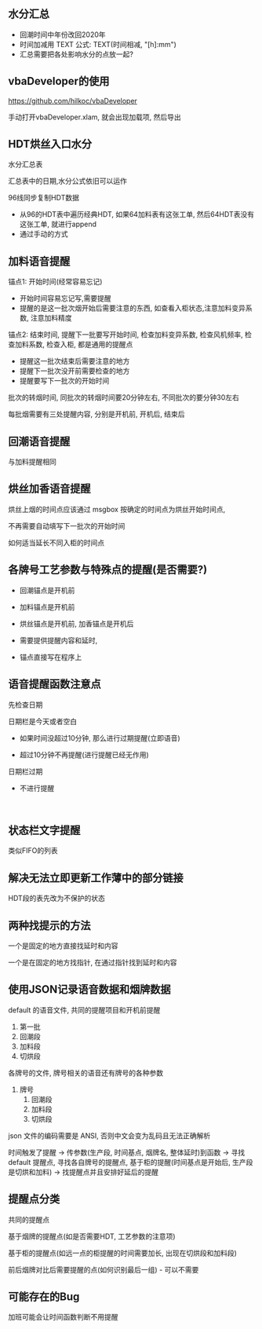 ## 水分汇总

- 回潮时间中年份改回2020年
- 时间加减用 TEXT 公式: TEXT(时间相减, "[h]:mm")
- 汇总需要把各处影响水分的点放一起?



## vbaDeveloper的使用

<https://github.com/hilkoc/vbaDeveloper>

手动打开vbaDeveloper.xlam, 就会出现加载项, 然后导出

## HDT烘丝入口水分

水分汇总表

汇总表中的日期,水分公式依旧可以运作



96线同步复制HDT数据

- 从96的HDT表中遍历经典HDT, 如果64加料表有这张工单, 然后64HDT表没有这张工单, 就进行append
- 通过手动的方式



## 加料语音提醒

锚点1: 开始时间(经常容易忘记)

- 开始时间容易忘记写,需要提醒
- 提醒的是这一批次烟开始后需要注意的东西, 如查看入柜状态,注意加料变异系数, 注意加料精度



锚点2: 结束时间, 提醒下一批要写开始时间, 检查加料变异系数, 检查风机频率, 检查加料系数, 检查入柜,  都是通用的提醒点

- 提醒这一批次结束后需要注意的地方
- 提醒下一批次没开前需要检查的地方
- 提醒要写下一批次的开始时间



批次的转烟时间, 同批次的转烟时间要20分钟左右, 不同批次的要分钟30左右



每批烟需要有三处提醒内容, 分别是开机前, 开机后, 结束后



## 回潮语音提醒

与加料提醒相同



## 烘丝加香语音提醒



烘丝上烟的时间点应该通过 msgbox 按确定的时间点为烘丝开始时间点, 

不再需要自动填写下一批次的开始时间

如何适当延长不同入柜的时间点



##  各牌号工艺参数与特殊点的提醒(是否需要?)

- 回潮锚点是开机前
- 加料锚点是开机前
- 烘丝锚点是开机前, 加香锚点是开机后

- 需要提供提醒内容和延时,
- 锚点直接写在程序上



## 语音提醒函数注意点

先检查日期

日期栏是今天或者空白

- 如果时间没超过10分钟, 那么进行过期提醒(立即语音)

- 超过10分钟不再提醒(进行提醒已经无作用)

日期栏过期

- 不进行提醒

​	

## 状态栏文字提醒

类似FIFO的列表



## 解决无法立即更新工作薄中的部分链接

HDT段的表先改为不保护的状态





## 两种找提示的方法

一个是固定的地方直接找延时和内容

一个是在固定的地方找指针, 在通过指针找到延时和内容



## 使用JSON记录语音数据和烟牌数据

default 的语音文件, 共同的提醒项目和开机前提醒

1. 第一批
2. 回潮段
3. 加料段
4. 切烘段

各牌号的文件, 牌号相关的语音还有牌号的各种参数

1. 牌号
   1. 回潮段
   2. 加料段
   3. 切烘段



json 文件的编码需要是 ANSI, 否则中文会变为乱码且无法正确解析



时间触发了提醒 -> 传参数(生产段, 时间基点, 烟牌名, 整体延时)到函数 -> 寻找 default 提醒点, 寻找各自牌号的提醒点,  基于柜的提醒(时间基点是开始后, 生产段是切烘和加料) -> 找提醒点并且安排好延后的提醒



## 提醒点分类

共同的提醒点

基于烟牌的提醒点(如是否需要HDT, 工艺参数的注意项)

基于柜的提醒点(如远一点的柜提醒的时间需要加长, 出现在切烘段和加料段)

前后烟牌对比后需要提醒的点(如何识别最后一组) - 可以不需要



## 可能存在的Bug

加班可能会让时间函数判断不用提醒





